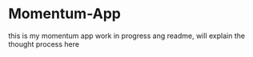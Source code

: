 # Momentum-App
this is my momentum app
work in progress ang readme, will explain the thought process here
